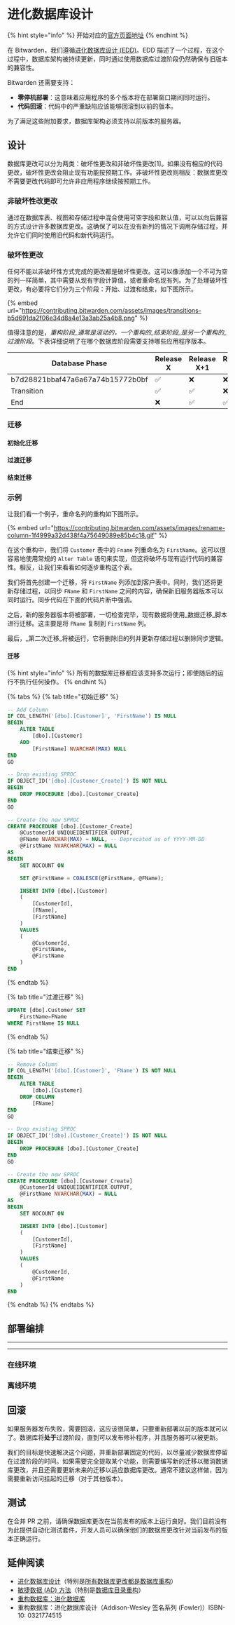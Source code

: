 # 进化数据库设计

{% hint style="info" %}
开始对应的[官方页面地址](https://contributing.bitwarden.com/contributing/database-migrations/edd)
{% endhint %}

在 Bitwarden，我们遵循[进化数据库设计 (EDD)](https://en.wikipedia.org/wiki/Evolutionary\_database\_design)。EDD 描述了一个过程，在这个过程中，数据库架构被持续更新，同时通过使用数据库过渡阶段仍然确保与旧版本的兼容性。

Bitwarden 还需要支持：

* **零停机部署**：这意味着应用程序的多个版本将在部署窗口期间同时运行。
* **代码回滚**：代码中的严重缺陷应该能够回滚到以前的版本。

为了满足这些附加要求，数据库架构必须支持以前版本的服务器。

## 设计 <a href="#design" id="design"></a>

数据库更改可以分为两类：破坏性更改和非破坏性更改\[1]。如果没有相应的代码更改，破坏性更改会阻止现有功能按预期工作。非破坏性更改则相反：数据库更改不需要更改代码即可允许非应用程序继续按预期工作。

### 非破坏性改更改 <a href="#non-destructive-changes" id="non-destructive-changes"></a>

通过在数据库表、视图和存储过程中混合使用可空字段和默认值，可以以向后兼容的方式设计许多数据库更改。这确保了可以在没有新列的情况下调用存储过程，并允许它们同时使用旧代码和新代码运行。

### 破坏性更改 <a href="#destructive-changes" id="destructive-changes"></a>

任何不能以非破坏性方式完成的更改都是破坏性更改。这可以像添加一个不可为空的列一样简单，其中需要从现有字段计算值，或者重命名现有列。为了处理破坏性更改，有必要将它们分为三个阶段：开始、过渡和结束，如下图所示。

{% embed url="https://contributing.bitwarden.com/assets/images/transitions-b5d691da2f06e34d8a4e13a3ab25a4b8.png" %}

值得注意的是，_重构阶段_通常是滚动的，一个重构的_结束阶段_是另一个重构的_过渡阶段_。下表详细说明了在哪个数据库阶段需要支持哪些应用程序版本。

| Database Phase                   | Release X | Release X+1 | Release X+2 |
| -------------------------------- | --------- | ----------- | ----------- |
| b7d28821bbaf47a6a67a74b15772b0bf | ✅         | ❌           | ❌           |
| Transition                       | ✅         | ✅           | ❌           |
| End                              | ❌         | ✅           | ✅           |

### 迁移 <a href="#migrations" id="migrations"></a>

#### 初始化迁移 <a href="#initial-migration" id="initial-migration"></a>

#### 过渡迁移 <a href="#transition-migration" id="transition-migration"></a>

#### 结束迁移 <a href="#finalization-migration" id="finalization-migration"></a>

### 示例 <a href="#example" id="example"></a>

让我们看一个例子，重命名列的重构如下图所示。

{% embed url="https://contributing.bitwarden.com/assets/images/rename-column-1f4999a32d438f4a75649089e85b4c18.gif" %}

在这个重构中，我们将 `Customer` 表中的 `Fname` 列重命名为 `FirstName`。这可以很容易地使用常规的 `Alter Table` 语句来实现，但这将破坏与现有运行代码的兼容性。相反，让我们来看看如何逐步重构这个表。

我们将首先创建一个迁移，将 `FirstName` 列添加到客户表中。同时，我们还将更新存储过程，以同步 `FName` 和 `FirstName` 之间的内容，确保新旧服务器版本可以同时运行。同步代码在下面的代码片断中强调。

之后，新的服务器版本将被部署，一切检查完毕，现有数据将使用_数据迁移_脚本进行迁移。这主要是将 `FName` 复制到 `FirstName` 列。

最后，_第二次迁移_将被运行，它将删除旧的列并更新存储过程以删除同步逻辑。

#### 迁移 <a href="#migrations" id="migrations"></a>

{% hint style="info" %}
所有的数据库迁移都应该支持多次运行；即使随后的运行不执行任何操作。
{% endhint %}

{% tabs %}
{% tab title="初始迁移" %}
```sql
-- Add Column
IF COL_LENGTH('[dbo].[Customer]', 'FirstName') IS NULL
BEGIN
    ALTER TABLE
        [dbo].[Customer]
    ADD
        [FirstName] NVARCHAR(MAX) NULL
END
GO

-- Drop existing SPROC
IF OBJECT_ID('[dbo].[Customer_Create]') IS NOT NULL
BEGIN
    DROP PROCEDURE [dbo].[Customer_Create]
END
GO

-- Create the new SPROC
CREATE PROCEDURE [dbo].[Customer_Create]
    @CustomerId UNIQUEIDENTIFIER OUTPUT,
    @FName NVARCHAR(MAX) = NULL, -- Deprecated as of YYYY-MM-DD
    @FirstName NVARCHAR(MAX) = NULL
AS
BEGIN
    SET NOCOUNT ON

    SET @FirstName = COALESCE(@FirstName, @FName);

    INSERT INTO [dbo].[Customer]
    (
        [CustomerId],
        [FName],
        [FirstName]
    )
    VALUES
    (
        @CustomerId,
        @FirstName,
        @FirstName
    )
END
```
{% endtab %}

{% tab title="过渡迁移" %}
```sql
UPDATE [dbo].Customer SET
    FirstName=FName
WHERE FirstName IS NULL
```
{% endtab %}

{% tab title="结束迁移" %}
```sql
-- Remove Column
IF COL_LENGTH('[dbo].[Customer]', 'FName') IS NOT NULL
BEGIN
    ALTER TABLE
        [dbo].[Customer]
    DROP COLUMN
        [FName]
END
GO

-- Drop existing SPROC
IF OBJECT_ID('[dbo].[Customer_Create]') IS NOT NULL
BEGIN
    DROP PROCEDURE [dbo].[Customer_Create]
END
GO

-- Create the new SPROC
CREATE PROCEDURE [dbo].[Customer_Create]
    @CustomerId UNIQUEIDENTIFIER OUTPUT,
    @FirstName NVARCHAR(MAX) = NULL
AS
BEGIN
    SET NOCOUNT ON

    INSERT INTO [dbo].[Customer]
    (
        [CustomerId],
        [FirstName]
    )
    VALUES
    (
        @CustomerId,
        @FirstName
    )
END
```
{% endtab %}
{% endtabs %}

## 部署编排 <a href="#deployment-orchestration" id="deployment-orchestration"></a>

***

***

### 在线环境 <a href="#online-environments" id="online-environments"></a>

### 离线环境 <a href="#offline-environments" id="offline-environments"></a>

## 回滚 <a href="#rollbacks" id="rollbacks"></a>

如果服务器发布失败，需要回滚，这应该很简单，只要重新部署以前的版本就可以了。数据库将**处于**过渡阶段，直到可以发布修补程序，并且服务器可以被更新。

我们的目标是快速解决这个问题，并重新部署固定的代码，以尽量减少数据库停留在过渡阶段的时间。如果需要完全提取某个功能，则需要编写新的迁移以撤消数据库更改，并且还需要更新未来的迁移以适应数据库更改。通常不建议这样做，因为需要重新访问挂起的迁移（对于其他版本）。

## 测试 <a href="#testing" id="testing"></a>

在合并 PR 之前，请确保数据库更改在当前发布的版本上运行良好。我们目前没有为此提供自动化测试套件，开发人员可以确保他们的数据库更改针对当前发布的版本正确运行。

## 延伸阅读 <a href="#further-reading" id="further-reading"></a>

* [进化数据库设计](https://martinfowler.com/articles/evodb.html)（特别是[所有数据库更改都是数据库重构](https://martinfowler.com/articles/evodb.html#AllDatabaseChangesAreMigrations)）
* [敏捷数据 (AD) 方法](http://agiledata.org/)（特别是[数据库目录重构](http://agiledata.org/essays/databaseRefactoringCatalog.html)）
* [重构数据库：进化数据库](https://databaserefactoring.com/)
* 重构数据库：进化数据库设计（Addison-Wesley 签名系列 (Fowler)）ISBN-10: 0321774515
